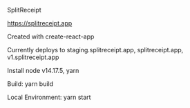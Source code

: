 SplitReceipt

https://splitreceipt.app

Created with create-react-app

Currently deploys to staging.splitreceipt.app, splitreceipt.app, v1.splitreceipt.app

Install node v14.17.5, yarn

Build: yarn build

Local Environment: yarn start